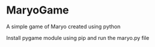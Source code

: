 # MaryoGame
A simple game of Maryo created using python

Install pygame module using pip and run the maryo.py file
